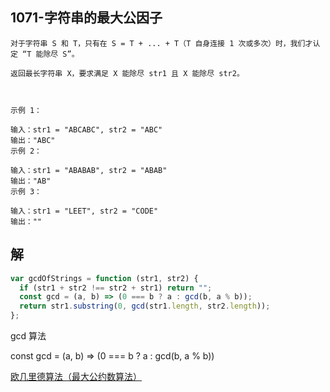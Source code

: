 ## 1071-字符串的最大公因子
```
对于字符串 S 和 T，只有在 S = T + ... + T（T 自身连接 1 次或多次）时，我们才认定 “T 能除尽 S”。

返回最长字符串 X，要求满足 X 能除尽 str1 且 X 能除尽 str2。

 

示例 1：

输入：str1 = "ABCABC", str2 = "ABC"
输出："ABC"
示例 2：

输入：str1 = "ABABAB", str2 = "ABAB"
输出："AB"
示例 3：

输入：str1 = "LEET", str2 = "CODE"
输出：""
```

## 解
```js
var gcdOfStrings = function (str1, str2) {
  if (str1 + str2 !== str2 + str1) return "";
  const gcd = (a, b) => (0 === b ? a : gcd(b, a % b));
  return str1.substring(0, gcd(str1.length, str2.length));
};
```
gcd 算法

const gcd = (a, b) => (0 === b ? a : gcd(b, a % b))

[欧几里德算法（最大公约数算法）](https://blog.csdn.net/Canhui_WANG/article/details/50760510?depth_1-utm_source=distribute.pc_relevant.none-task&utm_source=distribute.pc_relevant.none-task%E4%BD%9C%E8%80%85%EF%BC%9Aa-mo-xi-lin-5%E9%93%BE%E6%8E%A5%EF%BC%9Ahttps://leetcode-cn.com/problems/greatest-common-divisor-of-strings/solution/day111071-zi-fu-chuan-de-zui-da-gong-yin-zi-javasc/%E6%9D%A5%E6%BA%90%EF%BC%9A%E5%8A%9B%E6%89%A3%EF%BC%88LeetCode%EF%BC%89%E8%91%97%E4%BD%9C%E6%9D%83%E5%BD%92%E4%BD%9C%E8%80%85%E6%89%80%E6%9C%89%E3%80%82%E5%95%86%E4%B8%9A%E8%BD%AC%E8%BD%BD%E8%AF%B7%E8%81%94%E7%B3%BB%E4%BD%9C%E8%80%85%E8%8E%B7%E5%BE%97%E6%8E%88%E6%9D%83%EF%BC%8C%E9%9D%9E%E5%95%86%E4%B8%9A%E8%BD%AC%E8%BD%BD%E8%AF%B7%E6%B3%A8%E6%98%8E%E5%87%BA%E5%A4%84%E3%80%82)